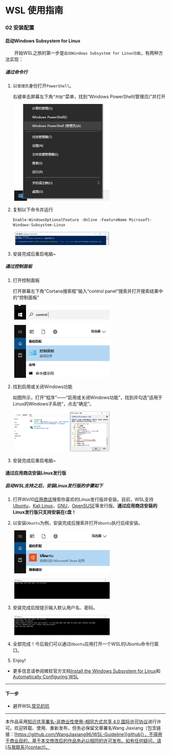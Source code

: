 # WSL 使用指南

### 02 安装配置


#### 启动Windows Subsystem for Linux

&emsp;&emsp;开始WSL之旅的第一步是`启动Windows Subsystem for Linux功能`，有两种方法实现：

##### 通过命令行

1. 以`管理员`身份打开`PowerShell`。

    右键单击屏幕左下角`“开始”`菜单，找到“Windows PowerShell(管理员)”并打开

&emsp;&emsp;<img width="300" src="../images/02-安装配置/open-powershell.png">

2. 复制以下命令并运行

       Enable-WindowsOptionalFeature -Online -FeatureName Microsoft-Windows-Subsystem-Linux


&emsp;&emsp;<img width="300" src="../images/02-安装配置/input-command.png">

3. 安装完成后重启电脑~

##### 通过控制面板

1. 打开控制面板

    打开屏幕左下角“Cortana搜索框”输入“control panel”搜索并打开搜索结果中的“控制面板”

&emsp;&emsp;<img width="300" src="../images/02-安装配置/control-panel.png">

&emsp;&emsp;<img width="300" src="../images/02-安装配置/search-result.png">

2. 找到启用或关闭Windows功能

    如图所示，打开“程序”——“启用或关闭Windows功能”，找到并勾选“适用于Linux的Windows子系统”，点击“确定”。

&emsp;&emsp;<img width="300" src="../images/02-安装配置/open-wsl.png">

3. 安装完成后重启电脑~

#### 通过应用商店安装Linux发行版

##### 启动WSL支持之后，安装Linux发行版的步骤如下

1. 打开Win10[应用商店][MSStore]搜索你喜欢的Linux发行版并安装。目前，WSL支持[Ubuntu][ubuntu-l]，[Kali Linux][kali-l]，[GNU][GNU-l]，[OpenSUSE][suse-l]等发行版。**通过应用商店安装的Linux发行版只支持安装在`C`盘！**

2. 以安装`Ubuntu`为例，安装完成后搜索并打开`Ubuntu`执行后续安装。

&emsp;&emsp;<img width="300" src="../images/02-安装配置/ubuntu-open.png">

&emsp;&emsp;<img width="300" src="../images/02-安装配置/ubuntu-install.png">

3. 安装完成后按提示输入默认用户名、密码。

&emsp;&emsp;<img width="300" src="../images/02-安装配置/ubuntu-finish.png">

4. 全部完成！今后我们可以通过`Ubuntu`应用打开一个WSL的Ubuntu命令行窗口。

5. Enjoy!


* 更多信息请参阅微软官方文档[Install the Windows Subsystem for Linux](https://docs.microsoft.com/en-us/windows/wsl/install-win10)和[Automatically Configuring WSL](https://blogs.msdn.microsoft.com/commandline/2018/02/07/automatically-configuring-wsl/)

---
#### 下一步

* 避开WSL[常见的坑](03-避免的坑.md)

[MSStore]:https://www.microsoft.com/zh-cn/store/apps/

[ubuntu-l]:https://www.microsoft.com/zh-cn/store/p/ubuntu/9nblggh4msv6

[kali-l]:https://www.microsoft.com/zh-cn/store/p/kali-linux/9pkr34tncv07

[suse-l]:https://www.microsoft.com/zh-cn/store/p/opensuse-leap-42/9njvjts82tjx

[GNU-l]:https://www.microsoft.com/zh-cn/store/p/debian-gnu-linux/9msvkqc78pk6

---
本作品采用[知识共享署名-非商业性使用-相同方式共享 4.0 国际许可协议][privacy]进行许可。欢迎转载、使用、重新发布，但务必保留文章署名Wang Jiaxiang（包含链接：[https://github.com/WangJiaxiang96/WSL-Guideline][github]），不得用于商业目的，基于本文修改后的作品务必以相同的许可发布。如有任何疑问，请[与我联系][contact]。 

[privacy]:https://creativecommons.org/licenses/by-nc-sa/4.0/
[github]:https://github.com/WangJiaxiang96/WSL-Guideline
[contact]:mailto:iwangjiaxiang@outlook.com